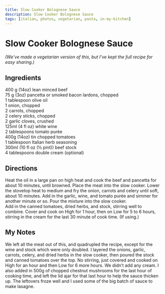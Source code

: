 ```yaml
---
title: Slow Cooker Bolognese Sauce
description: Slow Cooker Bolognese Sauce
tags: [italian, photos, vegetarian, pasta, in-my-kitchen]
---
```


# Slow Cooker Bolognese Sauce
*(We’ve made a vegetarian version of this, but I’ve kept the full recipe for easy sharing.)*

## Ingredients
400 g (14oz) lean minced beef  
75 g (3oz) pancetta or smoked bacon lardons, chopped  
1 tablespoon olive oil  
1 onion, chopped  
2 carrots, chopped  
2 celery sticks, chopped  
2 garlic cloves, crushed  
125ml (4 fl oz) white wine  
2 tablespoons tomato purée  
400g (14oz) tin chopped tomatoes  
1 tablespoon Italian herb seasoning  
300ml (10 fl oz (½ pint)) beef stock  
4 tablespoons double cream (optional)

## Directions 
Heat the oil in a large pan on high heat and cook the beef and pancetta for about 10 minutes, until browned. Place the meat into the slow cooker.
Lower the stovetop heat to medium and fry the onion, carrots and celery until soft, about 10 minutes. Add in the garlic, wine, and tomato purée and simmer for another minute or so. Pour the mixture into the slow cooker.  
Add in the canned tomatoes, dried herbs, and stock, stirring well to combine. Cover and cook on High for 1 hour, then on Low for 5 to 6 hours, stirring in the cream for the last 30 minute of cook time. (If using.)

## My Notes
We left all the meat out of this, and quadrupled the recipe, except for the wine and stock which were only doubled. I layered the onions, garlic, carrots, celery, and dried herbs in the slow cooker, then poured the stock and canned tomatoes over the top. No stirring, just covered and cooked on High for an hour and then Low for 6 more hours. We didn’t add any cream. I also added in 500g of chopped chestnut mushrooms for the last hour of cooking time, and left the lid ajar for that last hour to help the sauce thicken up. The leftovers froze well and I used some of the big batch of sauce to make lasagne.